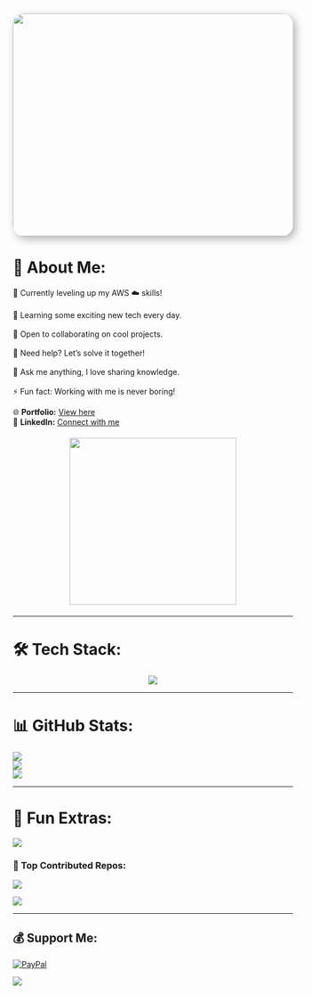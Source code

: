 <a href="https://jatin-lalit.github.io/">
    <img style="width:900px; height:400px; border-radius: 20px; box-shadow: 5px 5px 15px rgba(0,0,0,0.3);" src="https://media.giphy.com/media/j0PSvAi9IIQZHvVQTl/giphy.gif" />
</a>

# 🚀 About Me:
🔭 Currently leveling up my AWS ☁️ skills!<br><br>
🌱 Learning some exciting new tech every day.<br><br>
👯 Open to collaborating on cool projects.<br><br>
🤝 Need help? Let’s solve it together!<br><br>
💬 Ask me anything, I love sharing knowledge.<br><br>
⚡ Fun fact: Working with me is never boring!

🌐 **Portfolio:** [View here](https://jatin-lalit.github.io/)<br>
🔗 **LinkedIn:** [Connect with me](https://www.linkedin.com/in/jatin-lalit-a4aa50236)

<img style="display:block; margin: 20px auto; width:300px;" src="https://i.pinimg.com/originals/e4/26/70/e426702edf874b181aced1e2fa5c6cde.gif"/>

---

# 🛠 Tech Stack:
<div align="center">
    <img src="https://skillicons.dev/icons?i=html,css,js,aws,docker,react,typescript,nextjs,nodejs,express,mongodb,postgresql,mysql,redis,git,github,figma"/>
</div>

---

# 📊 GitHub Stats:
![](https://github-readme-stats.vercel.app/api?username=Jatin-lalit&theme=radical&hide_border=false&include_all_commits=true&count_private=true)<br/>
![](https://github-readme-streak-stats.herokuapp.com/?user=Jatin-lalit&theme=radical&hide_border=false)<br/>
![](https://github-readme-stats.vercel.app/api/top-langs/?username=Jatin-lalit&theme=radical&hide_border=false&layout=compact)

---

# 🎯 Fun Extras:
![](https://quotes-github-readme.vercel.app/api?type=horizontal&theme=tokyonight)

### 🌟 Top Contributed Repos:
![](https://github-contributor-stats.vercel.app/api?username=Jatin-lalit&limit=5&theme=tokyonight&combine_all_yearly_contributions=true)

<img src="https://imagetolink.com/ib/5IbdH3Gq38.png"/>

---

## 💰 Support Me:
[![PayPal](https://img.shields.io/badge/PayPal-00457C?style=for-the-badge&logo=paypal&logoColor=white)](https://paypal.me/jatinlalit0) 

![](https://komarev.com/ghpvc/?username=Jatin-Lalit&style=for-the-badge&color=blue)

<!-- Profile built with GPRM ( https://gprm.itsvg.in ) -->

